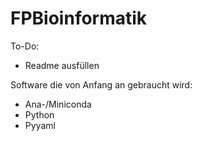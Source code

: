 # FPBioinformatik

To-Do:
- Readme ausfüllen


Software die von Anfang an gebraucht wird:
- Ana-/Miniconda
- Python
- Pyyaml
